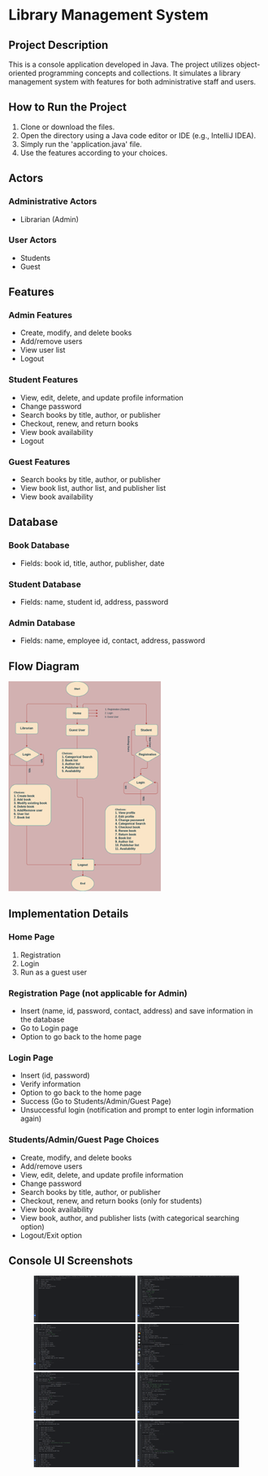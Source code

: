 # Library Management System

## Project Description

This is a console application developed in Java. The project utilizes object-oriented programming concepts and collections. It simulates a library management system with features for both administrative staff and users.

## How to Run the Project

1. Clone or download the files.
2. Open the directory using a Java code editor or IDE (e.g., IntelliJ IDEA).
3. Simply run the 'application.java' file.
4. Use the features according to your choices.

## Actors

### Administrative Actors
- Librarian (Admin)

### User Actors
- Students
- Guest

## Features

### Admin Features
- Create, modify, and delete books
- Add/remove users
- View user list
- Logout

### Student Features
- View, edit, delete, and update profile information
- Change password
- Search books by title, author, or publisher
- Checkout, renew, and return books
- View book availability
- Logout

### Guest Features
- Search books by title, author, or publisher
- View book list, author list, and publisher list
- View book availability

## Database

### Book Database
- Fields: book id, title, author, publisher, date

### Student Database
- Fields: name, student id, address, password

### Admin Database
- Fields: name, employee id, contact, address, password

## Flow Diagram

<img src="flow Diagram/Library Management System.png" alt="Library Management System Flow Diagram" width="300"/>

## Implementation Details

### Home Page
1. Registration
2. Login
3. Run as a guest user

### Registration Page (not applicable for Admin)
- Insert (name, id, password, contact, address) and save information in the database
- Go to Login page
- Option to go back to the home page

### Login Page
- Insert (id, password)
- Verify information
- Option to go back to the home page
- Success (Go to Students/Admin/Guest Page)
- Unsuccessful login (notification and prompt to enter login information again)

### Students/Admin/Guest Page Choices
- Create, modify, and delete books
- Add/remove users
- View, edit, delete, and update profile information
- Change password
- Search books by title, author, or publisher
- Checkout, renew, and return books (only for students)
- View book availability
- View book, author, and publisher lists (with categorical searching option)
- Logout/Exit option

## Console UI Screenshots

<div align="center">
    <img src="UI_Images/Screenshot from 2024-05-19 13-07-49.png" width="200" alt="Screenshot 1">
    <img src="UI_Images/Screenshot from 2024-05-19 13-08-57.png" width="200" alt="Screenshot 2">
    <img src="UI_Images/Screenshot from 2024-05-19 13-09-43.png" width="200" alt="Screenshot 3">
    <img src="UI_Images/Screenshot from 2024-05-19 13-10-46.png" width="200" alt="Screenshot 4">
</div>

<div align="center">
    <img src="UI_Images/Screenshot from 2024-05-19 13-14-49.png" width="200" alt="Screenshot 5">
    <img src="UI_Images/Screenshot from 2024-05-19 13-16-13.png" width="200" alt="Screenshot 6">
    <img src="UI_Images/Screenshot from 2024-05-19 13-17-24.png" width="200" alt="Screenshot 7">
    <img src="UI_Images/Screenshot from 2024-05-19 13-18-39.png" width="200" alt="Screenshot 8">
</div>
